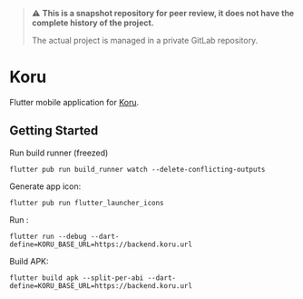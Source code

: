 > :warning: **This is a snapshot repository for peer review, it does not have the complete history of the project.**
>
> The actual project is managed in a private GitLab repository.

# Koru 

Flutter mobile application for [Koru](https://github.com/Yneluki/koru).

## Getting Started


Run build runner (freezed)

```shell
flutter pub run build_runner watch --delete-conflicting-outputs
```

Generate app icon:

```shell
flutter pub run flutter_launcher_icons
```

Run :

```shell
flutter run --debug --dart-define=KORU_BASE_URL=https://backend.koru.url
```

Build APK:

```shell
flutter build apk --split-per-abi --dart-define=KORU_BASE_URL=https://backend.koru.url
```

